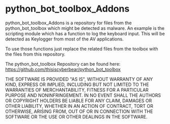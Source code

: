 # python_bot_toolbox_Addons

python_bot_toolbox_Addons is a repository for files from the python_bot_toolbox which might be detected as malware. An example is the scripting module which has a function to log the keyboard input. This will be detected as Keylogger from most of the AV applications.

To use those functions just replace the related files from the toolbox with the files from this repository.

The python_bot_toolbox Repository can be found here:
https://github.com/thisiscyberbear/python_bot_toolbox

THE SOFTWARE IS PROVIDED "AS IS", WITHOUT WARRANTY OF ANY KIND, EXPRESS OR IMPLIED, INCLUDING BUT NOT LIMITED TO THE WARRANTIES OF MERCHANTABILITY, FITNESS FOR A PARTICULAR PURPOSE AND NONINFRINGEMENT. IN NO EVENT SHALL THE AUTHORS OR COPYRIGHT HOLDERS BE LIABLE FOR ANY CLAIM, DAMAGES OR OTHER LIABILITY, WHETHER IN AN ACTION OF CONTRACT, TORT OR OTHERWISE, ARISING FROM, OUT OF OR IN CONNECTION WITH THE SOFTWARE OR THE USE OR OTHER DEALINGS IN THE SOFTWARE.
